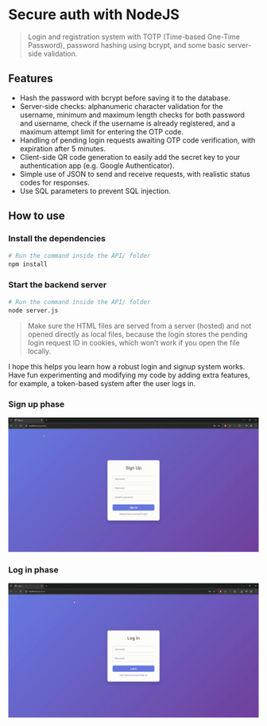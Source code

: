 # Secure auth with NodeJS
> Login and registration system with TOTP (Time-based One-Time Password), password hashing using bcrypt, and some basic server-side validation.

## Features
- Hash the password with bcrypt before saving it to the database.
- Server-side checks: alphanumeric character validation for the username, minimum and maximum length checks for both password and username, check if the username is already registered, and a maximum attempt limit for entering the OTP code.
- Handling of pending login requests awaiting OTP code verification, with expiration after 5 minutes.
- Client-side QR code generation to easily add the secret key to your authentication app (e.g. Google Authenticator).
- Simple use of JSON to send and receive requests, with realistic status codes for responses.
- Use SQL parameters to prevent SQL injection.

## How to use
### Install the dependencies
```bash
# Run the command inside the API/ folder
npm install
```
### Start the backend server
```bash
# Run the command inside the API/ folder
node server.js
```
> Make sure the HTML files are served from a server (hosted) and not opened directly as local files, because the login stores the pending login request ID in cookies, which won’t work if you open the file locally.

I hope this helps you learn how a robust login and signup system works. Have fun experimenting and modifying my code by adding extra features, for example, a token-based system after the user logs in.

### Sign up phase
![tuto-gif](signup.gif)

### Log in phase
![tuto-gif](login.gif)
